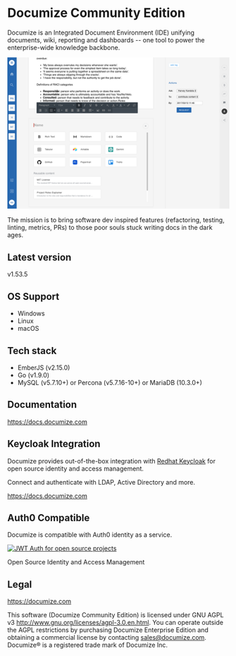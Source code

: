 # Documize Community Edition

Documize is an Integrated Document Environment (IDE) unifying documents, wiki, reporting and dashboards -- one tool to power the enterprise-wide knowledge backbone.

![Alt text](screenshot.png "Documize")

The mission is to bring software dev inspired features (refactoring, testing, linting, metrics, PRs) to those poor souls stuck writing docs in the dark ages.

## Latest version

v1.53.5

## OS Support

- Windows
- Linux
- macOS

## Tech stack

- EmberJS (v2.15.0)
- Go (v1.9.0)
- MySQL (v5.7.10+) or Percona (v5.7.16-10+) or MariaDB (10.3.0+)

## Documentation

<https://docs.documize.com>

## Keycloak Integration

Documize provides out-of-the-box integration with [Redhat Keycloak](http://www.keycloak.org) for open source identity and access management.

Connect and authenticate with LDAP, Active Directory and more.

<https://docs.documize.com>

## Auth0 Compatible

Documize is compatible with Auth0 identity as a service.

[![JWT Auth for open source projects](https://cdn.auth0.com/oss/badges/a0-badge-dark.png)](https://auth0.com/?utm_source=oss&utm_medium=gp&utm_campaign=oss)

Open Source Identity and Access Management

## Legal

<https://documize.com>

This software (Documize Community Edition) is licensed under GNU AGPL v3 <http://www.gnu.org/licenses/agpl-3.0.en.html>. You can operate outside the AGPL restrictions by purchasing Documize Enterprise Edition and obtaining a commercial license by contacting <sales@documize.com>. Documize® is a registered trade mark of Documize Inc.
